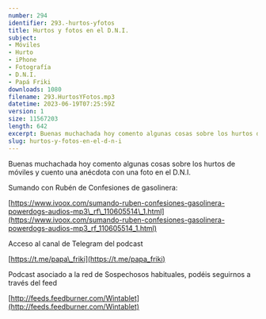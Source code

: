 ```yaml
---
number: 294
identifier: 293.-hurtos-yfotos
title: Hurtos y fotos en el D.N.I.
subject:
- Móviles
- Hurto
- iPhone
- Fotografía
- D.N.I.
- Papá Friki
downloads: 1080
filename: 293.HurtosYFotos.mp3
datetime: 2023-06-19T07:25:59Z
version: 1
size: 11567203
length: 642
excerpt: Buenas muchachada hoy comento algunas cosas sobre los hurtos de móviles y cuento una anecdota con una foto en el D.N.I.
slug: hurtos-y-fotos-en-el-d-n-i
---
```

Buenas muchachada hoy comento algunas cosas sobre los hurtos de móviles y cuento una anécdota con una foto en el D.N.I.

Sumando con Rubén de Confesiones de gasolinera:

[https://www.ivoox.com/sumando-ruben-confesiones-gasolinera-powerdogs-audios-mp3\_rf\_110605514\_1.html](https://www.ivoox.com/sumando-ruben-confesiones-gasolinera-powerdogs-audios-mp3_rf_110605514_1.html)

Acceso al canal de Telegram del podcast

[https://t.me/papa\_friki](https://t.me/papa_friki)

Podcast asociado a la red de Sospechosos habituales, podéis seguirnos a través del feed

[http://feeds.feedburner.com/Wintablet](http://feeds.feedburner.com/Wintablet)